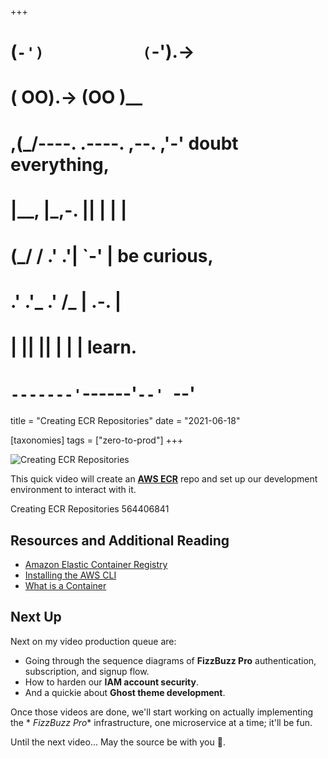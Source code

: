 +++
#   (`-')           (`-').->
#   ( OO).->        (OO )__
# ,(_/----. .----. ,--. ,'-' doubt everything,
# |__,    |\_,-.  ||  | |  |
#  (_/   /    .' .'|  `-'  | be curious,
#  .'  .'_  .'  /_ |  .-.  |
# |       ||      ||  | |  | learn.
# `-------'`------'`--' `--'

title = "Creating ECR Repositories"
date = "2021-06-18"

[taxonomies]
tags = ["zero-to-prod"]
+++

![Creating ECR Repositories](/images/size/w1200/2024/03/elastic.png)

This quick video will create an [**AWS ECR**](https://aws.amazon.com/ecr/) repo
and set up our development environment to interact with it.

Creating ECR Repositories
564406841


Resources and Additional Reading
--------------------------------

* [Amazon Elastic Container Registry](https://aws.amazon.com/ecr/)
* [Installing the AWS CLI](https://docs.aws.amazon.com/cli/latest/userguide/cli-chap-install.html)
* [What is a Container](https://www.digitalocean.com/community/tutorials/what-is-a-container)

Next Up
-------

Next on my video production queue are:

* Going through the sequence diagrams of **FizzBuzz Pro** authentication,
  subscription, and signup flow.
* How to harden our **IAM account security**.
* And a quickie about **Ghost theme development**.

Once those videos are done, we'll start working on actually implementing the *
*FizzBuzz Pro** infrastructure, one microservice at a time; it'll be fun.

Until the next video... May the source be with you 🦄.
